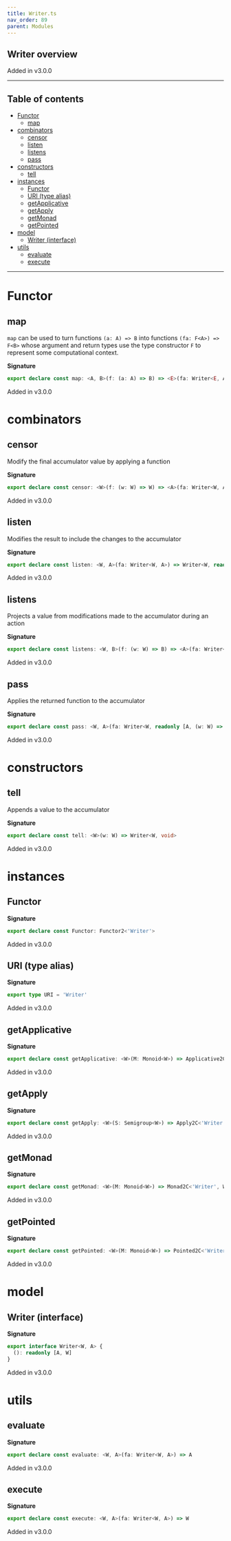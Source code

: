 ```yaml
---
title: Writer.ts
nav_order: 89
parent: Modules
---
```


## Writer overview

Added in v3.0.0

---

<h2 class="text-delta">Table of contents</h2>

- [Functor](#functor)
  - [map](#map)
- [combinators](#combinators)
  - [censor](#censor)
  - [listen](#listen)
  - [listens](#listens)
  - [pass](#pass)
- [constructors](#constructors)
  - [tell](#tell)
- [instances](#instances)
  - [Functor](#functor-1)
  - [URI (type alias)](#uri-type-alias)
  - [getApplicative](#getapplicative)
  - [getApply](#getapply)
  - [getMonad](#getmonad)
  - [getPointed](#getpointed)
- [model](#model)
  - [Writer (interface)](#writer-interface)
- [utils](#utils)
  - [evaluate](#evaluate)
  - [execute](#execute)

---

# Functor

## map

`map` can be used to turn functions `(a: A) => B` into functions `(fa: F<A>) => F<B>` whose argument and return types
use the type constructor `F` to represent some computational context.

**Signature**

```ts
export declare const map: <A, B>(f: (a: A) => B) => <E>(fa: Writer<E, A>) => Writer<E, B>
```

Added in v3.0.0

# combinators

## censor

Modify the final accumulator value by applying a function

**Signature**

```ts
export declare const censor: <W>(f: (w: W) => W) => <A>(fa: Writer<W, A>) => Writer<W, A>
```

Added in v3.0.0

## listen

Modifies the result to include the changes to the accumulator

**Signature**

```ts
export declare const listen: <W, A>(fa: Writer<W, A>) => Writer<W, readonly [A, W]>
```

Added in v3.0.0

## listens

Projects a value from modifications made to the accumulator during an action

**Signature**

```ts
export declare const listens: <W, B>(f: (w: W) => B) => <A>(fa: Writer<W, A>) => Writer<W, readonly [A, B]>
```

Added in v3.0.0

## pass

Applies the returned function to the accumulator

**Signature**

```ts
export declare const pass: <W, A>(fa: Writer<W, readonly [A, (w: W) => W]>) => Writer<W, A>
```

Added in v3.0.0

# constructors

## tell

Appends a value to the accumulator

**Signature**

```ts
export declare const tell: <W>(w: W) => Writer<W, void>
```

Added in v3.0.0

# instances

## Functor

**Signature**

```ts
export declare const Functor: Functor2<'Writer'>
```

Added in v3.0.0

## URI (type alias)

**Signature**

```ts
export type URI = 'Writer'
```

Added in v3.0.0

## getApplicative

**Signature**

```ts
export declare const getApplicative: <W>(M: Monoid<W>) => Applicative2C<'Writer', W>
```

Added in v3.0.0

## getApply

**Signature**

```ts
export declare const getApply: <W>(S: Semigroup<W>) => Apply2C<'Writer', W>
```

Added in v3.0.0

## getMonad

**Signature**

```ts
export declare const getMonad: <W>(M: Monoid<W>) => Monad2C<'Writer', W>
```

Added in v3.0.0

## getPointed

**Signature**

```ts
export declare const getPointed: <W>(M: Monoid<W>) => Pointed2C<'Writer', W>
```

Added in v3.0.0

# model

## Writer (interface)

**Signature**

```ts
export interface Writer<W, A> {
  (): readonly [A, W]
}
```

Added in v3.0.0

# utils

## evaluate

**Signature**

```ts
export declare const evaluate: <W, A>(fa: Writer<W, A>) => A
```

Added in v3.0.0

## execute

**Signature**

```ts
export declare const execute: <W, A>(fa: Writer<W, A>) => W
```

Added in v3.0.0
